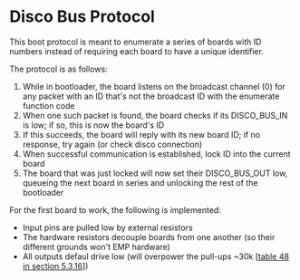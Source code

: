 # Disco Bus Protocol
This boot protocol is meant to enumerate a series of boards with ID numbers instead of requiring each board to have a unique identifier.

The protocol is as follows:
1) While in bootloader, the board listens on the broadcast channel (0) for any packet with an ID that's not the broadcast ID with the enumerate function code
2) When one such packet is found, the board checks if its DISCO_BUS_IN is low; if so, this is now the board's ID
3) If this succeeds, the board will reply with its new board ID; if no response, try again (or check disco connection)
4) When successful communication is established, lock ID into the current board
5) The board that was just locked will now set their DISCO_BUS_OUT low, queueing the next board in series and unlocking the rest of the bootloader

For the first board to work, the following is implemented:
* Input pins are pulled low by external resistors
* The hardware resistors decouple boards from one another (so their different grounds won't EMP hardware)
* All outputs defaul drive low (will overpower the pull-ups ~30k [[table 48 in section 5.3.16](https://www.st.com/resource/en/datasheet/dm00037051.pdf)])
